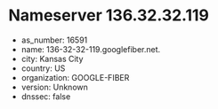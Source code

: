 # Nameserver 136.32.32.119

* as_number: 16591
* name: 136-32-32-119.googlefiber.net.
* city: Kansas City
* country: US
* organization: GOOGLE-FIBER
* version: Unknown
* dnssec: false
